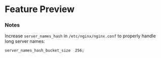 # Feature Preview

### Notes

Increase `server_names_hash` in `/etc/nginx/nginx.conf` to properly handle long server names:

```
server_names_hash_bucket_size  256;
```
